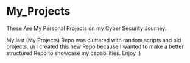 # My_Projects

These Are My Personal Projects on my Cyber Security Journey.

My last (My Projects) Repo was cluttered with random scripts and old projects. \n
I created this new Repo because I wanted to make a better structured Repo to showcase my capabilities. Enjoy :)

